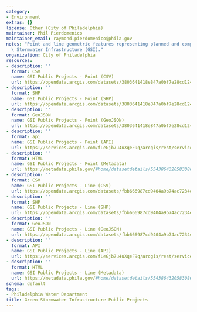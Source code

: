 ```yaml
---
category:
- Environment
extras: {}
license: Other (City of Philadelphia)
maintainer: Phil Pierdomenico
maintainer_email: raymond.pierdomenico@phila.gov
notes: "Point and line geometric features representing planned and completed Green\
  \ Stormwater Infrastructure (GSI)."
organization: City of Philadelphia
resources:
- description: ''
  format: CSV
  name: GSI Public Projects - Point (CSV)
  url: https://opendata.arcgis.com/datasets/3803641418e847a0bf7e28cd124f768e_0.csv
- description: ''
  format: SHP
  name: GSI Public Projects - Point (SHP)
  url: https://opendata.arcgis.com/datasets/3803641418e847a0bf7e28cd124f768e_0.zip
- description: ''
  format: GeoJSON
  name: GSI Public Projects - Point (GeoJSON)
  url: https://opendata.arcgis.com/datasets/3803641418e847a0bf7e28cd124f768e_0.geojson
- description: ''
  format: api
  name: GSI Public Projects - Point (API)
  url: https://services.arcgis.com/fLeGjb7u4uXqeF9q/arcgis/rest/services/GSI_Public_Projects_Point/FeatureServer/0/query?outFields=*&where=1%3D1
- description: ''
  format: HTML
  name: GSI Public Projects - Point (Metadata)
  url: https://metadata.phila.gov/#home/datasetdetails/5543864320583086178c4e6f/representationdetails/56eac56fa61763ac0512c9f4/
- description: ''
  format: CSV
  name: GSI Public Projects - Line (CSV)
  url: https://opendata.arcgis.com/datasets/fbb666987cd9404a9b74ac7234e73514_0.csv
- description: ''
  format: SHP
  name: GSI Public Projects - Line (SHP)
  url: https://opendata.arcgis.com/datasets/fbb666987cd9404a9b74ac7234e73514_0.zip
- description: ''
  format: GeoJSON
  name: GSI Public Projects - Line (GeoJSON)
  url: https://opendata.arcgis.com/datasets/fbb666987cd9404a9b74ac7234e73514_0.geojson
- description: ''
  format: API
  name: GSI Public Projects - Line (API)
  url: https://services.arcgis.com/fLeGjb7u4uXqeF9q/arcgis/rest/services/GSI_Public_Projects_Street/FeatureServer/0/query?outFields=*&where=1%3D1
- description: ''
  format: HTML
  name: GSI Public Projects - Line (Metadata)
  url: https://metadata.phila.gov/#home/datasetdetails/5543864320583086178c4e6f/representationdetails/56eac3511186807124e8ae8d/
schema: default
tags:
- Philadelphia Water Department
title: Green Stormwater Infrastructure Public Projects
---
```

